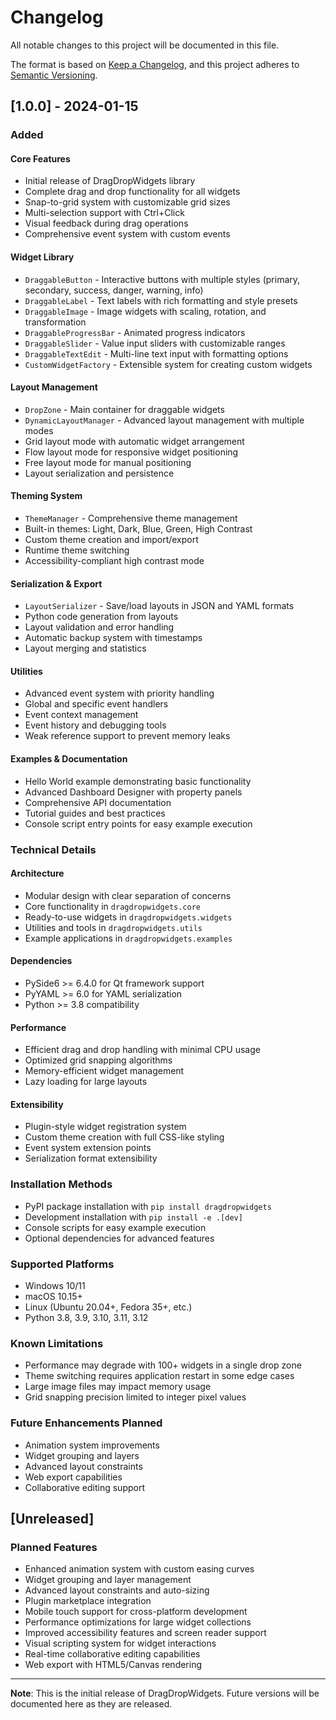 # Changelog

All notable changes to this project will be documented in this file.

The format is based on [Keep a Changelog](https://keepachangelog.com/en/1.0.0/),
and this project adheres to [Semantic Versioning](https://semver.org/spec/v2.0.0.html).

## [1.0.0] - 2024-01-15

### Added

#### Core Features
- Initial release of DragDropWidgets library
- Complete drag and drop functionality for all widgets
- Snap-to-grid system with customizable grid sizes
- Multi-selection support with Ctrl+Click
- Visual feedback during drag operations
- Comprehensive event system with custom events

#### Widget Library
- `DraggableButton` - Interactive buttons with multiple styles (primary, secondary, success, danger, warning, info)
- `DraggableLabel` - Text labels with rich formatting and style presets
- `DraggableImage` - Image widgets with scaling, rotation, and transformation
- `DraggableProgressBar` - Animated progress indicators
- `DraggableSlider` - Value input sliders with customizable ranges
- `DraggableTextEdit` - Multi-line text input with formatting options
- `CustomWidgetFactory` - Extensible system for creating custom widgets

#### Layout Management
- `DropZone` - Main container for draggable widgets
- `DynamicLayoutManager` - Advanced layout management with multiple modes
- Grid layout mode with automatic widget arrangement
- Flow layout mode for responsive widget positioning
- Free layout mode for manual positioning
- Layout serialization and persistence

#### Theming System
- `ThemeManager` - Comprehensive theme management
- Built-in themes: Light, Dark, Blue, Green, High Contrast
- Custom theme creation and import/export
- Runtime theme switching
- Accessibility-compliant high contrast mode

#### Serialization & Export
- `LayoutSerializer` - Save/load layouts in JSON and YAML formats
- Python code generation from layouts
- Layout validation and error handling
- Automatic backup system with timestamps
- Layout merging and statistics

#### Utilities
- Advanced event system with priority handling
- Global and specific event handlers
- Event context management
- Event history and debugging tools
- Weak reference support to prevent memory leaks

#### Examples & Documentation
- Hello World example demonstrating basic functionality
- Advanced Dashboard Designer with property panels
- Comprehensive API documentation
- Tutorial guides and best practices
- Console script entry points for easy example execution

### Technical Details

#### Architecture
- Modular design with clear separation of concerns
- Core functionality in `dragdropwidgets.core`
- Ready-to-use widgets in `dragdropwidgets.widgets`
- Utilities and tools in `dragdropwidgets.utils`
- Example applications in `dragdropwidgets.examples`

#### Dependencies
- PySide6 >= 6.4.0 for Qt framework support
- PyYAML >= 6.0 for YAML serialization
- Python >= 3.8 compatibility

#### Performance
- Efficient drag and drop handling with minimal CPU usage
- Optimized grid snapping algorithms
- Memory-efficient widget management
- Lazy loading for large layouts

#### Extensibility
- Plugin-style widget registration system
- Custom theme creation with full CSS-like styling
- Event system extension points
- Serialization format extensibility

### Installation Methods
- PyPI package installation with `pip install dragdropwidgets`
- Development installation with `pip install -e .[dev]`
- Console scripts for easy example execution
- Optional dependencies for advanced features

### Supported Platforms
- Windows 10/11
- macOS 10.15+
- Linux (Ubuntu 20.04+, Fedora 35+, etc.)
- Python 3.8, 3.9, 3.10, 3.11, 3.12

### Known Limitations
- Performance may degrade with 100+ widgets in a single drop zone
- Theme switching requires application restart in some edge cases
- Large image files may impact memory usage
- Grid snapping precision limited to integer pixel values

### Future Enhancements Planned
- Animation system improvements
- Widget grouping and layers
- Advanced layout constraints
- Web export capabilities
- Collaborative editing support

## [Unreleased]

### Planned Features
- Enhanced animation system with custom easing curves
- Widget grouping and layer management
- Advanced layout constraints and auto-sizing
- Plugin marketplace integration
- Mobile touch support for cross-platform development
- Performance optimizations for large widget collections
- Improved accessibility features and screen reader support
- Visual scripting system for widget interactions
- Real-time collaborative editing capabilities
- Web export with HTML5/Canvas rendering

---

**Note**: This is the initial release of DragDropWidgets. Future versions will be documented here as they are released.